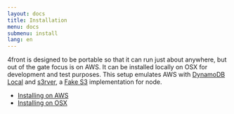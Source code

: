 ```yaml
---
layout: docs
title: Installation
menu: docs
submenu: install
lang: en
---
```


4front is designed to be portable so that it can run just about anywhere, but out of the gate focus is on AWS. It can be installed locally on OSX for development and test purposes. This setup emulates AWS with [DynamoDB Local](http://docs.aws.amazon.com/amazondynamodb/latest/developerguide/Tools.DynamoDBLocal.html) and [s3rver](https://www.npmjs.com/package/s3rver), a [Fake S3](https://github.com/jubos/fake-s3) implementation for node.

- [Installing on AWS](/docs/install/aws-install.html)
- [Installing on OSX](/docs/install/local-install.html)
